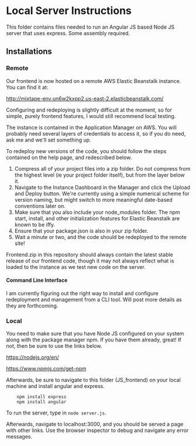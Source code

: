 # Local Server Instructions

This folder contains files needed to run an Angular JS based Node JS server that uses express. Some assembly required.

## Installations


### Remote

Our frontend is now hosted on a remote AWS Elastic Beanstalk instance. You can find it at: 

http://mixtape-env.un6w2kxpp2.us-east-2.elasticbeanstalk.com/

Configuring and redeploying is slightly difficult at the moment, so for simple, purely frontend features, I would still recommend local testing. 


The instance is contained in the Application Manager on AWS. You will probably need several layers of credentials to access it, so if you do need, ask me and we'll set something up.

To redeploy new versions of the code, you should follow the steps contained on the help page, and redescribed below.

1. Compress all of your project files into a zip folder. Do not compress from the highest level (ie your project folder itself), but from the layer below it.
2. Navigate to the Instance Dashboard in the Manager and click the Upload and Deploy button. We're currently using a simple numerical scheme for version naming, but might switch to more meaningful date-based conventions later on.
3. Make sure that you also include your node_modules folder. The npm start, install, and other initialization features for Elastic Beanstalk are known to be iffy. 
4. Ensure that your package.json is also in your zip folder.
5. Wait a minute or two, and the code should be redeployed to the remote site! 

Frontend.zip in this repository should always contain the latest stable release of our frontend code, though it may not always reflect what is loaded to the instance as we test new code on the server.

#### Command Line Interface

I am currently figuring out the right way to install and configure redeployment and management from a CLI tool. Will post more details as they are forthcoming.

### Local

You need to make sure that you have Node JS configured on your system along with the package manager npm. If you have them already, great! 
If not, then be sure to use the links below.

https://nodejs.org/en/

https://www.npmjs.com/get-npm

Afterwards, be sure to navigate to this folder (JS_frontend) on your local machine and install angular and express. 

``` 
    npm install express
    npm install angular
```


To run the server, type in `node server.js`.

Afterwards, navigate to localhost:3000, and you should be served a page with other links. Use the browser inspector to debug and navigate any error messages.


